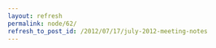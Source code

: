 ```yaml
---
layout: refresh
permalink: node/62/
refresh_to_post_id: /2012/07/17/july-2012-meeting-notes
---
```

